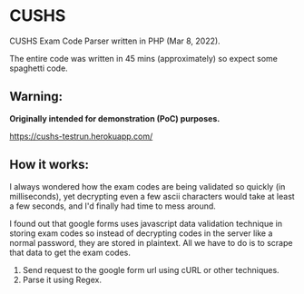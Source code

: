 # CUSHS
CUSHS Exam Code Parser written in PHP (Mar 8, 2022). 

The entire code was written in 45 mins (approximately) so expect some spaghetti code.

## Warning:

**Originally intended for demonstration (PoC) purposes.**

https://cushs-testrun.herokuapp.com/


## How it works: 
I always wondered how the exam codes are being validated so quickly (in milliseconds), yet decrypting even a few ascii characters would take at least a few seconds, and I'd finally had time to mess around. 

I found out that google forms uses javascript data validation technique in storing exam codes so instead of decrypting codes in the server like a normal password, they are stored in plaintext. All we have to do is to scrape that data to get the exam codes.
1. Send request to the google form url using cURL or other techniques.
2. Parse it using Regex.
